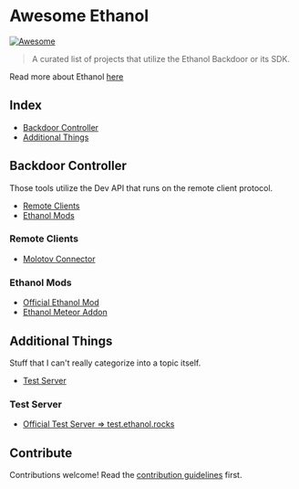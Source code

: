# Awesome Ethanol 
[![Awesome](https://awesome.re/badge.svg)](https://awesome.re)

> A curated list of projects that utilize the Ethanol Backdoor or its SDK.

Read more about Ethanol [here](https://blog.onelitefeather.net/de/everything-you-need-to-know-about-ethanol)

## Index

- [Backdoor Controller](#backdoor-controller)
- [Additional Things](#additional-things)

## Backdoor Controller

Those tools utilize the Dev API that runs on the remote client protocol.

- [Remote Clients](#remote-clients)
- [Ethanol Mods](#ethanol-mods)

### Remote Clients

- [Molotov Connector](https://github.com/Veslydev/EthanolRemoteDiscord)


### Ethanol Mods

- [Official Ethanol Mod](https://github.com/EthanolMC/EthanolMod)
- [Ethanol Meteor Addon](https://github.com/Dark-Developments/Ethanol-Meteor-Addon)

## Additional Things

Stuff that I can't really categorize into a topic itself.

- [Test Server](#test-server)

### Test Server

- [Official Test Server => test.ethanol.rocks](https://mcstatus.io/status/java/test.ethanol.rocks)

## Contribute

Contributions welcome! Read the [contribution guidelines](contributing.md) first.
